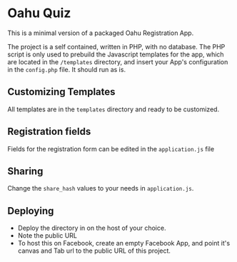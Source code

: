 # Oahu Quiz

This is a minimal version of a packaged Oahu Registration App.

The project is a self contained, written in PHP, with no database.
The PHP script is only used to prebuild the Javascript templates for the app, which are located in the `/templates` directory, and insert your App's configuration in the `config.php` file. It should run as is.


## Customizing Templates

All templates are in the `templates` directory and ready to be customized.

## Registration fields

Fields for the registration form can be edited in the `application.js` file

## Sharing

Change the `share_hash` values to your needs in `application.js`.

## Deploying

* Deploy the directory in on the host of your choice.
* Note the public URL
* To host this on Facebook, create an empty Facebook App, and point it's canvas and Tab url to the public URL of this project.
